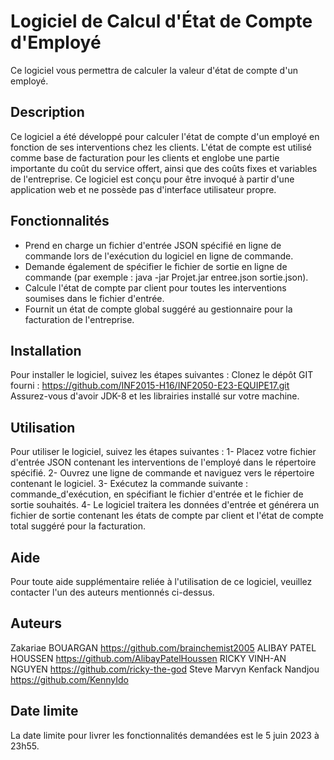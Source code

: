 # Logiciel de Calcul d'État de Compte d'Employé
Ce logiciel vous permettra de calculer la valeur d'état de compte d'un employé.

## Description

Ce logiciel a été développé pour calculer l'état de compte d'un employé en fonction de ses interventions chez les clients. L'état de compte est utilisé comme base de facturation pour les clients et englobe une partie importante du coût du service offert, ainsi que des coûts fixes et variables de l'entreprise. Ce logiciel est conçu pour être invoqué à partir d'une application web et ne possède pas d'interface utilisateur propre.

## Fonctionnalités

- Prend en charge un fichier d'entrée JSON spécifié en ligne de commande lors de l'exécution du logiciel en ligne de commande.
- Demande également de spécifier le fichier de sortie en ligne de commande (par exemple : java -jar Projet.jar entree.json sortie.json).
- Calcule l'état de compte par client pour toutes les interventions soumises dans le fichier d'entrée.
- Fournit un état de compte global suggéré au gestionnaire pour la facturation de l'entreprise.

## Installation

Pour installer le logiciel, suivez les étapes suivantes :
Clonez le dépôt GIT fourni : https://github.com/INF2015-H16/INF2050-E23-EQUIPE17.git
Assurez-vous d'avoir JDK-8 et les librairies installé sur votre machine.

## Utilisation

Pour utiliser le logiciel, suivez les étapes suivantes :
   1- Placez votre fichier d'entrée JSON contenant les interventions de l'employé dans le répertoire spécifié.
   2- Ouvrez une ligne de commande et naviguez vers le répertoire contenant le logiciel.
   3- Exécutez la commande suivante : commande_d'exécution, en spécifiant le fichier d'entrée et le fichier de sortie souhaités.
   4- Le logiciel traitera les données d'entrée et générera un fichier de sortie contenant les états de compte par client et l'état de compte total suggéré pour la facturation.


## Aide
Pour toute aide supplémentaire reliée à l'utilisation de ce logiciel, veuillez contacter l'un des auteurs mentionnés ci-dessus.

## Auteurs
Zakariae BOUARGAN   https://github.com/brainchemist2005
ALIBAY PATEL HOUSSEN   https://github.com/AlibayPatelHoussen
RICKY VINH-AN NGUYEN   https://github.com/ricky-the-god
Steve Marvyn Kenfack Nandjou   https://github.com/KennyIdo
## Date limite

La date limite pour livrer les fonctionnalités demandées est le 5 juin 2023 à 23h55.

